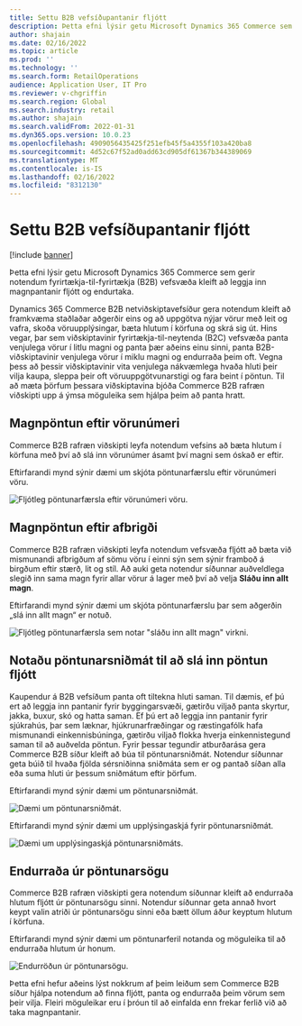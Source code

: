 ```yaml
---
title: Settu B2B vefsíðupantanir fljótt
description: Þetta efni lýsir getu Microsoft Dynamics 365 Commerce sem gerir notendum fyrirtækja-til-fyrirtækja (B2B) vefsvæða kleift að leggja inn magnpantanir fljótt og endurtaka.
author: shajain
ms.date: 02/16/2022
ms.topic: article
ms.prod: ''
ms.technology: ''
ms.search.form: RetailOperations
audience: Application User, IT Pro
ms.reviewer: v-chgriffin
ms.search.region: Global
ms.search.industry: retail
ms.author: shajain
ms.search.validFrom: 2022-01-31
ms.dyn365.ops.version: 10.0.23
ms.openlocfilehash: 4909056435425f251efb45f5a4355f103a420ba8
ms.sourcegitcommit: 4d52c67f52ad0add63cd905df61367b344389069
ms.translationtype: MT
ms.contentlocale: is-IS
ms.lasthandoff: 02/16/2022
ms.locfileid: "8312130"
---
```

# <a name="place-b2b-website-orders-quickly"></a>Settu B2B vefsíðupantanir fljótt

[!include [banner](../../includes/banner.md)]

Þetta efni lýsir getu Microsoft Dynamics 365 Commerce sem gerir notendum fyrirtækja-til-fyrirtækja (B2B) vefsvæða kleift að leggja inn magnpantanir fljótt og endurtaka.

Dynamics 365 Commerce B2B netviðskiptavefsíður gera notendum kleift að framkvæma staðlaðar aðgerðir eins og að uppgötva nýjar vörur með leit og vafra, skoða vöruupplýsingar, bæta hlutum í körfuna og skrá sig út. Hins vegar, þar sem viðskiptavinir fyrirtækja-til-neytenda (B2C) vefsvæða panta venjulega vörur í litlu magni og panta þær aðeins einu sinni, panta B2B-viðskiptavinir venjulega vörur í miklu magni og endurraða þeim oft. Vegna þess að þessir viðskiptavinir vita venjulega nákvæmlega hvaða hluti þeir vilja kaupa, sleppa þeir oft vöruuppgötvunarstigi og fara beint í pöntun. Til að mæta þörfum þessara viðskiptavina bjóða Commerce B2B rafræn viðskipti upp á ýmsa möguleika sem hjálpa þeim að panta hratt.

## <a name="bulk-order-by-item-number"></a>Magnpöntun eftir vörunúmeri

Commerce B2B rafræn viðskipti leyfa notendum vefsins að bæta hlutum í körfuna með því að slá inn vörunúmer ásamt því magni sem óskað er eftir.

Eftirfarandi mynd sýnir dæmi um skjóta pöntunarfærslu eftir vörunúmeri vöru.

![Fljótleg pöntunarfærsla eftir vörunúmeri vöru.](../media/QuickAddByItem.png)

## <a name="bulk-order-by-variant"></a>Magnpöntun eftir afbrigði

Commerce B2B rafræn viðskipti leyfa notendum vefsvæða fljótt að bæta við mismunandi afbrigðum af sömu vöru í einni sýn sem sýnir framboð á birgðum eftir stærð, lit og stíl. Að auki geta notendur síðunnar auðveldlega slegið inn sama magn fyrir allar vörur á lager með því að velja **Sláðu inn allt magn**.

Eftirfarandi mynd sýnir dæmi um skjóta pöntunarfærslu þar sem aðgerðin „slá inn allt magn“ er notuð.

![Fljótleg pöntunarfærsla sem notar "sláðu inn allt magn" virkni.](../media/MatrixView.png)

## <a name="use-order-templates-for-quick-order-entry"></a>Notaðu pöntunarsniðmát til að slá inn pöntun fljótt

Kaupendur á B2B vefsíðum panta oft tiltekna hluti saman. Til dæmis, ef þú ert að leggja inn pantanir fyrir byggingarsvæði, gætirðu viljað panta skyrtur, jakka, buxur, skó og hatta saman. Ef þú ert að leggja inn pantanir fyrir sjúkrahús, þar sem læknar, hjúkrunarfræðingar og ræstingafólk hafa mismunandi einkennisbúninga, gætirðu viljað flokka hverja einkennistegund saman til að auðvelda pöntun. Fyrir þessar tegundir atburðarása gera Commerce B2B síður kleift að búa til pöntunarsniðmát. Notendur síðunnar geta búið til hvaða fjölda sérsniðinna sniðmáta sem er og pantað síðan alla eða suma hluti úr þessum sniðmátum eftir þörfum.

Eftirfarandi mynd sýnir dæmi um pöntunarsniðmát.

![Dæmi um pöntunarsniðmát.](../media/OrderTemplateHeader.png)

Eftirfarandi mynd sýnir dæmi um upplýsingaskjá fyrir pöntunarsniðmát.

![Dæmi um upplýsingaskjá pöntunarsniðmáts.](../media/OrderTemplateLines.png)

## <a name="reorder-from-order-history"></a>Endurraða úr pöntunarsögu

Commerce B2B rafræn viðskipti gera notendum síðunnar kleift að endurraða hlutum fljótt úr pöntunarsögu sinni. Notendur síðunnar geta annað hvort keypt valin atriði úr pöntunarsögu sinni eða bætt öllum áður keyptum hlutum í körfuna.

Eftirfarandi mynd sýnir dæmi um pöntunarferil notanda og möguleika til að endurraða hlutum úr honum.

![Endurröðun úr pöntunarsögu.](../media/Reorder.png)

Þetta efni hefur aðeins lýst nokkrum af þeim leiðum sem Commerce B2B síður hjálpa notendum að finna fljótt, panta og endurraða þeim vörum sem þeir vilja. Fleiri möguleikar eru í þróun til að einfalda enn frekar ferlið við að taka magnpantanir.
